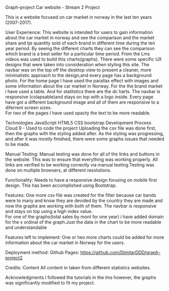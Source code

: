 Graph-project
Car website - Stream 2 Project

This is a website focused on car market in norway in the last ten years (2007-2017). 

User Experience:
This website is intended for users  to gain information about the car market in norway and see the comparison and the  market share and tje quantity sold of each brand in different time during the ten year period.
By seeing the different charts they can see the comparison which brand is a best seller for a particular time period. 
From the Lms videos was used to build this charts(graphs). There were some specific UX designs that were taken into consideration when styling this site. The navbar was on the top off the desktop view to present a cleaner, more minimalistic approach to the design,and every page has a background photo.
For the home page I have used the parallax effect with images and some information about the car market in Norway.
For the the brand market i have used a table. 
And for statitstics there are the dc harts. 
The navbar is responsive (colapsable)and stays on top with a logo inside. 
Every page have got a different background image and all of them are responsive to a diferrent screen sizes.  
For two of the pages I have used opacty the text to be more readable. 


Technologies
JavaScript
HTML5
CSS
bootstrap 
Development Process 
Cloud 9 - Used to code the project
Uploading the csv file was done first, then the graphs with the styling added after. As the styling was progressing, and after it was mostly finished, there were some graphs issues  that needed to be made.

Manual Testing:
Manual testing was done for all of the links and buttons in the website. This was to ensure that everything was working properly. All links are verified to be working correctly via manual testing.Testing was done on multiple browsers, at different resolutions.

Functionality:
Needs to have a responsive design forusing on mobile first design. This has been accomplished using Bootstrap.

Features:
One more csv file was created for the filter because car bands were to many and know  they are devided by the country they are made and now the graphs are working with both of them.
The navbar is responsive and stays on top using a high index value.  
For one of the graphs(total sales by mont for one year) i have added domain for the x ordinal of the graph.Just the data in the chart to be more readable and understandable

Features left to implement: 
One or two more charts could be added for more information about the car market in Norway for the users.

Deployment method: Github Pages:
https://github.com/DimitarDDD/graph-project2 

Credits:
Content
All content in taken from different statistics websites.

Acknowledgments 
I followed the tutorials in the lms however, the graphs was significantly modified to fit my project.
